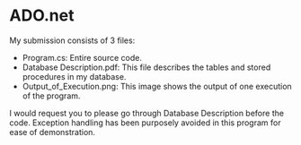 # ADO.net #

My submission consists of 3 files:
* Program.cs: Entire source code.
* Database Description.pdf: This file describes the tables and stored procedures in my database.
* Output_of_Execution.png: This image shows the output of one execution of the program.

I would request you to please go through Database Description before the code. Exception handling has been purposely avoided in this program for ease of demonstration.